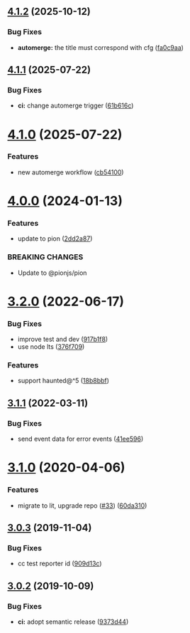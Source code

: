 ## [4.1.2](https://github.com/neovici/cosmoz-sse/compare/v4.1.1...v4.1.2) (2025-10-12)


### Bug Fixes

* **automerge:** the title must correspond with cfg ([fa0c9aa](https://github.com/neovici/cosmoz-sse/commit/fa0c9aa6e2cd650990ef43d7fb66070383d2c2a4))

## [4.1.1](https://github.com/neovici/cosmoz-sse/compare/v4.1.0...v4.1.1) (2025-07-22)


### Bug Fixes

* **ci:** change automerge trigger ([61b616c](https://github.com/neovici/cosmoz-sse/commit/61b616cca878f60be63a426a404667e2cdc0f274))

# [4.1.0](https://github.com/neovici/cosmoz-sse/compare/v4.0.0...v4.1.0) (2025-07-22)


### Features

* new automerge workflow ([cb54100](https://github.com/neovici/cosmoz-sse/commit/cb54100254cede4fbf73bbc2f9650d8adda22a05))

# [4.0.0](https://github.com/neovici/cosmoz-sse/compare/v3.2.0...v4.0.0) (2024-01-13)


### Features

* update to pion ([2dd2a87](https://github.com/neovici/cosmoz-sse/commit/2dd2a877ad36a7054726a07b1575514110afe96f))


### BREAKING CHANGES

* Update to @pionjs/pion

# [3.2.0](https://github.com/neovici/cosmoz-sse/compare/v3.1.1...v3.2.0) (2022-06-17)


### Bug Fixes

* improve test and dev ([917b1f8](https://github.com/neovici/cosmoz-sse/commit/917b1f8ae5d94a446d6df782c03019892bb39717))
* use node lts ([376f709](https://github.com/neovici/cosmoz-sse/commit/376f70995e7cdc611c803351640784fb001e54c0))


### Features

* support haunted@^5 ([18b8bbf](https://github.com/neovici/cosmoz-sse/commit/18b8bbf72e8a7aebffc9028a3760756247d45c75))

## [3.1.1](https://github.com/neovici/cosmoz-sse/compare/v3.1.0...v3.1.1) (2022-03-11)


### Bug Fixes

* send event data for error events ([41ee596](https://github.com/neovici/cosmoz-sse/commit/41ee5962794b3c05f53adca6d8d0861f0dbb159e))

# [3.1.0](https://github.com/neovici/cosmoz-sse/compare/v3.0.3...v3.1.0) (2020-04-06)


### Features

* migrate to lit, upgrade repo ([#33](https://github.com/neovici/cosmoz-sse/issues/33)) ([60da310](https://github.com/neovici/cosmoz-sse/commit/60da31001dad49c7bc5f418dd15efbb102076f04))

## [3.0.3](https://github.com/neovici/cosmoz-sse/compare/v3.0.2...v3.0.3) (2019-11-04)


### Bug Fixes

* cc test reporter id ([909d13c](https://github.com/neovici/cosmoz-sse/commit/909d13cd5d2060cd30fda351054d4516cba507a4))

## [3.0.2](https://github.com/neovici/cosmoz-sse/compare/v3.0.1...v3.0.2) (2019-10-09)


### Bug Fixes

* **ci:** adopt semantic release ([9373d44](https://github.com/neovici/cosmoz-sse/commit/9373d44693d729c085700f39b3af41087784739f))
